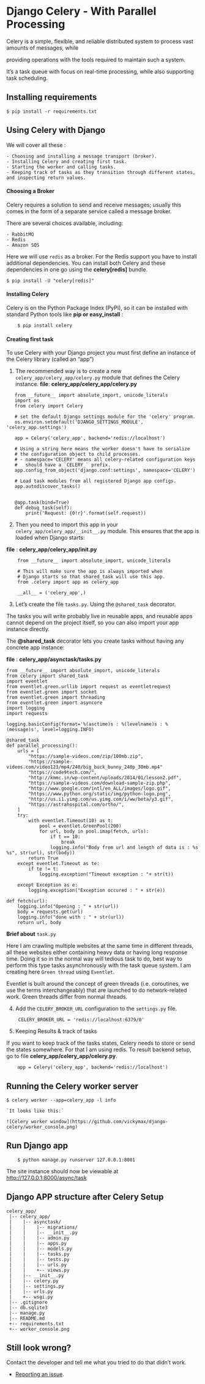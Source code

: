 
# Django Celery - With Parallel Processing

Celery is a simple, flexible, and reliable distributed system to process vast amounts of messages, while 

providing operations with the tools required to maintain such a system.

It’s a task queue with focus on real-time processing, while also supporting task scheduling.


## Installing requirements

	$ pip install -r requirements.txt

## Using Celery with Django 

We will cover all these : 

	- Choosing and installing a message transport (broker).
	- Installing Celery and creating first task.
	- Starting the worker and calling tasks.
	- Keeping track of tasks as they transition through different states, and inspecting return values.


#### Choosing a Broker

Celery requires a solution to send and receive messages; usually this comes in the form of a separate service called a message broker.

There are several choices available, including:

	- RabbitMQ
	- Redis
	- Amazon SQS

Here we will use `redis` as a broker. For the Redis support you have to install additional dependencies. You can install both Celery and these dependencies in one go using the **celery[redis]** bundle.

	$ pip install -U "celery[redis]"

#### Installing Celery

Celery is on the Python Package Index (PyPI), so it can be installed with standard Python tools like **pip or easy_install** :
~~~
	$ pip install celery
~~~
#### Creating first task 

To use Celery with your Django project you must first define an instance of the Celery library (called an “app”)

1. The recommended way is to create a new `celery_app/celery_app/celery.py` module that defines the Celery instance.
 __file__: __celery_app/celery_app/celery.py__

 ~~~
 	from __future__ import absolute_import, unicode_literals
	import os
	from celery import Celery

	# set the default Django settings module for the 'celery' program.
	os.environ.setdefault('DJANGO_SETTINGS_MODULE', 'celery_app.settings')

	app = Celery('celery_app', backend='redis://localhost')

	# Using a string here means the worker doesn't have to serialize
	# the configuration object to child processes.
	# - namespace='CELERY' means all celery-related configuration keys
	#   should have a `CELERY_` prefix.
	app.config_from_object('django.conf:settings', namespace='CELERY')

	# Load task modules from all registered Django app configs.
	app.autodiscover_tasks()


	@app.task(bind=True)
	def debug_task(self):
	    print('Request: {0!r}'.format(self.request))
 ~~~

2. Then you need to import this app in your `celery_app/celery_app/__init__.py` module. This ensures that the app is loaded when Django starts:

 __file__ : __celery_app/celery_app/__init__.py__

~~~
	from __future__ import absolute_import, unicode_literals

	# This will make sure the app is always imported when
	# Django starts so that shared_task will use this app.
	from .celery import app as celery_app

	__all__ = ('celery_app',)
~~~

3. Let’s create the file `tasks.py`. Using the `@shared_task` decorator.

The tasks you will write probably live in reusable apps, and reusable apps cannot depend on the project itself, so you can also import your app instance directly.

The **@shared_task** decorator lets you create tasks without having any concrete app instance:

__file__ : __celery_app/asynctask/tasks.py__

~~~
from __future__ import absolute_import, unicode_literals
from celery import shared_task
import eventlet
from eventlet.green.urllib import request as eventletrequest
from eventlet.green import socket
from eventlet.green import threading
from eventlet.green import asyncore
import logging
import requests

logging.basicConfig(format='%(asctime)s : %(levelname)s : %(message)s', level=logging.INFO)

@shared_task
def parallel_processing():
	urls = [
		"https://sample-videos.com/zip/100mb.zip",
		"https://sample-videos.com/video123/mp4/240/big_buck_bunny_240p_30mb.mp4"
		"https://code9tech.com/",
		"http://kmmc.in/wp-content/uploads/2014/01/lesson2.pdf",
		"https://sample-videos.com/download-sample-zip.php",
		"http://www.google.com/intl/en_ALL/images/logo.gif",
		"https://www.python.org/static/img/python-logo.png",
		"http://us.i1.yimg.com/us.yimg.com/i/ww/beta/y3.gif",
		"https://astrahospital.com/ortho/",
	]
	try:
		with eventlet.Timeout(10) as t:
			pool = eventlet.GreenPool(200)
			for url, body in pool.imap(fetch, urls):
				if t == 10:
					break
				logging.info("Body from url and length of data is : %s %s", str(url), str(body))
		return True
	except eventlet.Timeout as te:
		if te != t:
			logging.exception("Timeout exception : "+ str(t))

	except Exception as e:
		logging.exception("Exception occured : " + str(e))

def fetch(url):
	logging.info("Opening : " + str(url))
	body = requests.get(url)
	logging.info("done with : " + str(url))
	return url, body
~~~
__Brief about__ `task.py`  

Here I am crawling multiple websites at the same time in different threads, all these websites either containing heavy data or having long response time. Doing it so in the normal way will tedious task to do, best way to perform this type tasks asynchronously with the task queue system. I am creating here `Green thread` using `Eventlet`. 

Eventlet is built around the concept of green threads (i.e. coroutines, we use the terms interchangeably) that are launched to do network-related work. Green threads differ from normal threads.


4. Add the `CELERY_BROKER_URL` configuration to the `settings.py` file.

		CELERY_BROKER_URL = 'redis://localhost:6379/0'

5. Keeping Results & track of tasks

If you want to keep track of the tasks states, Celery needs to store or send the states somewhere. For that I am using redis. To result backend setup, go to  file __celery_app/celery_app/celery.py__.

		app = Celery('celery_app', backend='redis://localhost')

## Running the Celery worker server

	$ celery worker --app=celery_app -l info

	`It looks like this:`

	![Celery worker window](https://github.com/vickymax/django-celery/worker_console.png)

## Run Django app 
	
		$ python manage.py runserver 127.0.0.1:8001

The site instance should now be viewable at http://127.0.0.1:8000/async/task



## Django APP structure after Celery Setup

~~~
celery_app/
 |-- celery_app/
 |    |-- asynctask/
 |    |    |-- migrations/
 |    |    |-- __init__.py
 |    |    |-- admin.py
 |    |    |-- apps.py
 |    |    |-- models.py
 |    |    |-- tasks.py
 |    |    |-- tests.py
 |    |    |-- urls.py
 |    |    +-- views.py
 |    |-- __init__.py
 |    |-- celery.py
 |    |-- settings.py
 |    |-- urls.py
 |    +-- wsgi.py
 |-- .gitignore
 |-- db.sqlite3
 |-- manage.py
 |-- README.md
 +-- requirements.txt
 +-- worker_console.png

~~~

## Still look wrong? 

Contact the developer and tell me what you tried to do that didn’t work.

- [Reporting an issue](https://github.com/vickymax/django-celery/issues/new).

